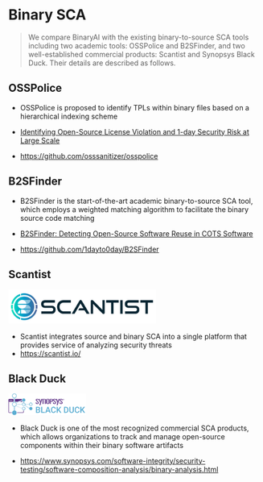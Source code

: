 # Binary SCA

> We compare BinaryAI with the existing binary-to-source SCA tools including two academic tools: OSSPolice and B2SFinder, and two well-established commercial products: Scantist and Synopsys Black Duck. Their details are described as follows.



## OSSPolice

- OSSPolice is proposed to identify TPLs within binary files based on a hierarchical indexing scheme

- [Identifying Open-Source License Violation and 1-day Security Risk at Large Scale](https://dl.acm.org/doi/pdf/10.1145/3133956.3134048)
- https://github.com/osssanitizer/osspolice



## B2SFinder

- B2SFinder is the start-of-the-art academic binary-to-source SCA tool, which employs a weighted matching algorithm to facilitate the binary source code matching

- [B2SFinder: Detecting Open-Source Software Reuse in COTS Software](https://ieeexplore.ieee.org/abstract/document/8952556)

- https://github.com/1dayto0day/B2SFinder



## Scantist

 <img src="../static/scantistNewLogo.png" alt="scantistLogo" style="zoom:80%;" />

- Scantist integrates source and binary SCA into a single platform that provides service of analyzing security threats
- https://scantist.io/



## Black Duck

 <img src="../static/blackduck-by-synopsys.png" alt="scantistLogo" style="zoom:15%;" />

- Black Duck is one of the most recognized commercial SCA products, which allows organizations to track and manage open-source components within their binary software artifacts

- https://www.synopsys.com/software-integrity/security-testing/software-composition-analysis/binary-analysis.html



